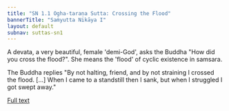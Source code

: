 ```yaml
---
title: "SN 1.1 Ogha-taraṇa Sutta: Crossing the Flood"
bannerTitle: "Saṁyutta Nikāya I" 
layout: default 
subnav: suttas-sn1
---
```


A devata, a very beautiful, female 'demi-God', asks the Buddha "How did you cross the flood?". She means the 'flood' of cyclic existence in samsara.  

The Buddha replies "By not halting, friend, and by not straining I crossed the flood. [...] When I came to a standstill then I sank, but when I struggled I got swept away."

[Full text](https://www.dhammatalks.org/suttas/SN/SN1_1.html)
